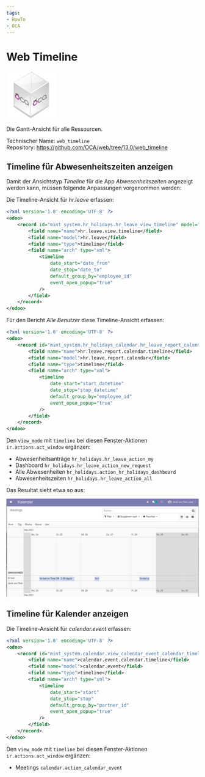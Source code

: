 ```yaml
---
tags:
- HowTo
- OCA
---
```

# Web Timeline
![icon_oca_app](assets/icon_oca_app.png)

Die Gantt-Ansicht für alle Ressourcen.

Technischer Name: `web_timeline`\
Repository: <https://github.com/OCA/web/tree/13.0/web_timeline>

## Timeline für Abwesenheitszeiten anzeigen

Damit der Ansichtstyp *Timeline* für die App *Abwesenheitszeiten* angezeigt werden kann, müssen folgende Anpassungen vorgenommen werden:

Die Timeline-Ansicht für *hr.leave* erfassen:

```xml
<?xml version='1.0' encoding='UTF-8' ?>
<odoo>
    <record id="mint_system.hr_holidays.hr_leave_view_timeline" model="ir.ui.view">
        <field name="name">hr.leave.view.timeline</field>
        <field name="model">hr.leave</field>
        <field name="type">timeline</field>
        <field name="arch" type="xml">
            <timeline
                date_start="date_from"
                date_stop="date_to"
                default_group_by="employee_id"
				event_open_popup="true"
            />
        </field>
    </record>
</odoo>
```

Für den Bericht *Alle Benutzer* diese Timeline-Ansicht erfassen:

```xml
<?xml version='1.0' encoding='UTF-8' ?>
<odoo>
    <record id="mint_system.hr_holidays_calendar.hr_leave_report_calendar_timeline" model="ir.ui.view">
        <field name="name">hr.leave.report.calendar.timeline</field>
        <field name="model">hr.leave.report.calendar</field>
        <field name="type">timeline</field>
        <field name="arch" type="xml">
            <timeline
                date_start="start_datetime"
                date_stop="stop_datetime"
                default_group_by="employee_id"
				event_open_popup="true"
            />
        </field>
    </record>
</odoo>
```

Den `view_mode` mit `timeline` bei diesen Fenster-Aktionen `ir.actions.act_window` ergänzen:

* Abwesenheitsanträge `hr_holidays.hr_leave_action_my`
* Dashboard `hr_holidays.hr_leave_action_new_request`
* Alle Abwesenheiten `hr_holidays.action_hr_holidays_dashboard`
* Abwesenheitszeiten `hr_holidays.hr_leave_action_all`

Das Resultat sieht etwa so aus:

![](assets/Web%20Timeline%20Kalender.png)

## Timeline für Kalender anzeigen

Die Timeline-Ansicht für *calendar.event* erfassen:

```xml
<?xml version='1.0' encoding='UTF-8' ?>
<odoo>
    <record id="mint_system.calendar.view_calendar_event_calendar_timeline" model="ir.ui.view">
        <field name="name">calendar.event.calendar.timeline</field>
        <field name="model">calendar.event</field>
        <field name="type">timeline</field>
        <field name="arch" type="xml">
            <timeline
                date_start="start"
                date_stop="stop"
                default_group_by="partner_id"
				event_open_popup="true"
            />
        </field>
    </record>
</odoo>
```

Den `view_mode` mit `timeline` bei diesen Fenster-Aktionen `ir.actions.act_window` ergänzen:

* Meetings `calendar.action_calendar_event`
